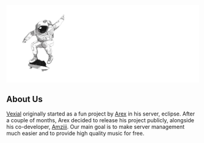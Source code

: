 <div align="center">
  <img alt="Vexial" src="https://github.com/Vexial-Bot/.github/raw/main/profile/vexiala.png">
</div>

## About Us

[Vexial](https://vexial.xyz) originally started as a fun project by [Arex](https://discordapp.com/users/834781238132211733) in his server, eclipse. After a couple of months, Arex decided to release his project publicly, alongside his co-developer, [Amziii](https://discordapp.com/users/752841321303244941). Our main goal is to make server management much easier and to provide high quality music for free.
